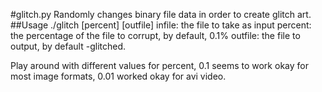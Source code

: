 #glitch.py
Randomly changes binary file data in order to create glitch art.
##Usage
./glitch <infile> [percent] [outfile]
        infile: the file to take as input
        percent: the percentage of the file to corrupt, by default, 0.1%
        outfile: the file to output, by default <filename>-glitched.<fileext>

Play around with different values for percent, 0.1 seems to work okay for most image formats, 0.01 worked okay for avi video.